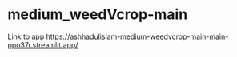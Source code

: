 # medium_weedVcrop-main


Link to app
https://ashhadulislam-medium-weedvcrop-main-main-ppo37r.streamlit.app/